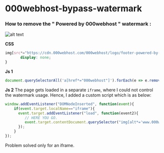 # 000webhost-bypass-watermark

### How to remove the " Powered by 000webhost " watermark :

![alt text](https://cdn.000webhost.com/000webhost/logo/footer-powered-by-000webhost-white2.png)

**CSS**

```css
img[src*="https://cdn.000webhost.com/000webhost/logo/footer-powered-by-000webhost-white2.png"] {
       display: none;
}
```

**Js 1**

```javascript
document.querySelectorAll('a[href*="000webhost"]').forEach(e => e.remove());
```

**Js 2**
The page gets loaded in a separate `iframe`, where I could not control the watermark usage. Hence, I added a custom script which is as below:

```javascript
window.addEventListener("DOMNodeInserted", function(event){
    if(event.target.localName=="iframe"){
      event.target.addEventListener("load", function(event2){
         // HERE YOU GO.
         event.target.contentDocument.querySelector("img[alt*='www.000webhost.com']").style.cssText = "display: none;";
      });
    }
});
```
Problem solved only for an iframe.

